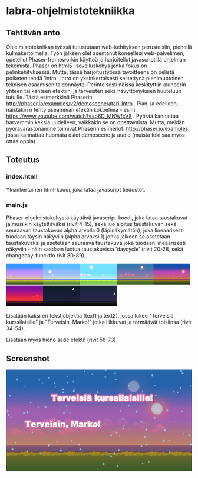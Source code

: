 # labra-ohjelmistotekniikka
## Tehtävän anto
Ohjelmistotekniikan työssä tutustutaan web-kehityksen perusteisiin, pienellä kulmakertoimella. Työn
jälkeen olet asentanut koneellesi web-palvelimen, opetellut Phaser-frameworkin käyttöä ja harjoitellut
javascriptillä ohjelman tekemistä.
Phaser on html5 -sovelluskehys jonka fokus on pelinkehityksessä. Mutta, tässä harjoitustyössä tavoitteena
on pelistä poiketen tehdä 'intro'. Intro on yksinkertaisesti selitettynä pienimuotoinen teknisen osaamisen
taidonnäyte. Perinteisesti näissä keskityttiin alunperin yhteen tai kahteen efektiin, ja terveisten sekä
hävyttömyksien huuteluun tutuille. Tästä esimerkkinä Phaserin
http://phaser.io/examples/v2/demoscene/atari-intro . Pian, ja edelleen, näistäkin n tehty useamman
efektin kokoelmia - esim. https://www.youtube.com/watch?v=o6D_MNWfcV8 .
Pyörää kannattaa harvemmin keksiä uudelleen, vaikkakin se on opettavaista. Mutta, meidän
pyörävarastonamme toimivat Phaserin esimerkit: http://phaser.io/examples jossa kannattaa huomata osiot
demoscene ja audio (muista toki saa myös ottaa oppia).

## Toteutus
### index.html
Yksinkertainen html-koodi, joka lataa javascript tiedostot.
### main.js
Phaser-ohjelmistokehystä käyttävä javascript-koodi, joka lataa taustakuvat ja musiikin käytettäväksi (rivit 4-15),
sekä luo aloitus taustakuvan sekä seuraavan taustakuvan alpha arvolla 0 (läpinäkymätön), joka lineaarisesti tuodaan täysin näkyviin
(alpha arvoksi 1) jonka jälkeen se asetetaan taustakuvaksi ja asetetaan seuraava taustakuva joka tuodaan lineaarisesti näkyviin - 
näin saadaan luotua taustakuvista 'daycycle' (rivit 20-28, sekä changeday-funcktio rivit 80-89).

<img src="/assets/images/backgrounds/1.png" width="100"><img src="/assets/images/backgrounds/2.png" width="100"><img src="/assets/images/backgrounds/3.png" width="100"><img src="/assets/images/backgrounds/4.png" width="100"><img src="/assets/images/backgrounds/5.png" width="100"><img src="/assets/images/backgrounds/6.png" width="100"><img src="/assets/images/backgrounds/7.png" width="100"><img src="/assets/images/backgrounds/8.png" width="100">

Lisätään kaksi eri tekstiobjektia (text1 ja text2), jossa lukee "Terveisiä kurssilaisille" ja "Terveisin, Marko!" jotka liikkuvat ja
törmäävät toisiinsa (rivit 34-54).

Lisätään myös hieno sade efekti! (rivit 58-73)

## Screenshot
<img src="screencapture.png" width="600">
